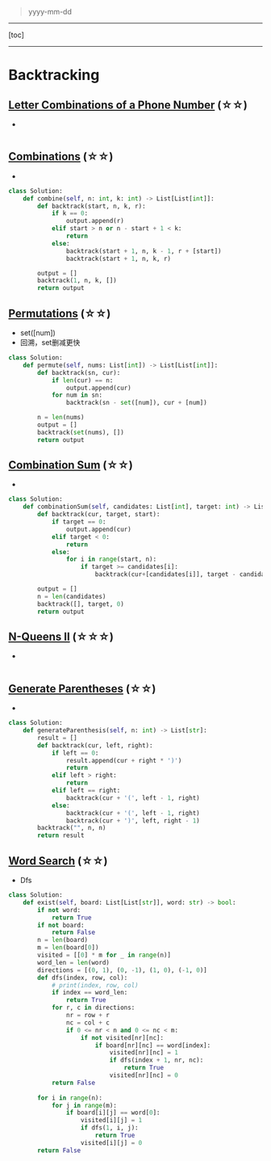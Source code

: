 > yyyy-mm-dd

---

[toc]

---

# Backtracking

## [Letter Combinations of a Phone Number](https://leetcode.com/problems/letter-combinations-of-a-phone-number)  (☆☆) ͏

- 

```python

```

## [Combinations](https://leetcode.com/problems/combinations)  (☆☆) ͏

- 

```python
class Solution:
    def combine(self, n: int, k: int) -> List[List[int]]:
        def backtrack(start, n, k, r):
            if k == 0:
                output.append(r)
            elif start > n or n - start + 1 < k:
                return
            else:
                backtrack(start + 1, n, k - 1, r + [start])
                backtrack(start + 1, n, k, r)

        output = []
        backtrack(1, n, k, [])
        return output
```

## [Permutations](https://leetcode.com/problems/permutations)  (☆☆) ͏

- set([num])
- 回溯，set删减更快

```python
class Solution:
    def permute(self, nums: List[int]) -> List[List[int]]:
        def backtrack(sn, cur):
            if len(cur) == n:
                output.append(cur)
            for num in sn:
                backtrack(sn - set([num]), cur + [num])

        n = len(nums)
        output = []
        backtrack(set(nums), [])
        return output
```

## [Combination Sum](https://leetcode.com/problems/combination-sum)  (☆☆) ͏

- 

```python
class Solution:
    def combinationSum(self, candidates: List[int], target: int) -> List[List[int]]:
        def backtrack(cur, target, start):
            if target == 0:
                output.append(cur)
            elif target < 0:
                return
            else:
                for i in range(start, n):
                    if target >= candidates[i]:
                        backtrack(cur+[candidates[i]], target - candidates[i], i)

        output = []
        n = len(candidates)
        backtrack([], target, 0)
        return output
```

## [N-Queens II](https://leetcode.com/problems/n-queens-ii)  (☆☆☆) ͏

- 

```python

```

## [Generate Parentheses](https://leetcode.com/problems/generate-parentheses)  (☆☆) ͏

- 

```python
class Solution:
    def generateParenthesis(self, n: int) -> List[str]:
        result = []
        def backtrack(cur, left, right):
            if left == 0:
                result.append(cur + right * ')')
                return
            elif left > right:
                return
            elif left == right:
                backtrack(cur + '(', left - 1, right)
            else:
                backtrack(cur + '(', left - 1, right)
                backtrack(cur + ')', left, right - 1)
        backtrack("", n, n)
        return result
```

## [Word Search](https://leetcode.com/problems/word-search)  (☆☆) ͏

- Dfs

```python
class Solution:
    def exist(self, board: List[List[str]], word: str) -> bool:
        if not word:
            return True
        if not board:
            return False
        n = len(board)
        m = len(board[0])
        visited = [[0] * m for _ in range(n)]
        word_len = len(word)
        directions = [(0, 1), (0, -1), (1, 0), (-1, 0)]
        def dfs(index, row, col):
            # print(index, row, col)
            if index == word_len:
                return True
            for r, c in directions:
                nr = row + r
                nc = col + c
                if 0 <= nr < n and 0 <= nc < m:
                    if not visited[nr][nc]:
                        if board[nr][nc] == word[index]:
                            visited[nr][nc] = 1
                            if dfs(index + 1, nr, nc):
                                return True
                            visited[nr][nc] = 0
            return False
        
        for i in range(n):
            for j in range(m):
                if board[i][j] == word[0]:
                    visited[i][j] = 1
                    if dfs(1, i, j):
                        return True
                    visited[i][j] = 0
        return False

```

